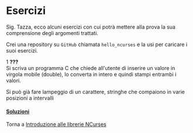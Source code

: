 # Esercizi

Sig. Tazza, ecco alcuni esercizi con cui potrà mettere alla prova
la sua comprensione degli argomenti trattati.

Crei una repository su `GitHub` chiamata `hello_ncurses`
e la usi per caricare i suoi esercizi.

1 **???**<br>
Si scriva un programma C che chiede all'utente di inserire un valore
in virgola mobile (double), lo converta in intero e quindi stampi entrambi i valori.

Si può già fare lampeggio di un carattere, stringhe che compaiono
in varie posizioni a intervalli

<h4><a href="https://github.com/FabioZTessitore/laboratorio/tree/master/esercizi/part-ii/ncurses">Soluzioni</a></h4>


Torna a [Introduzione alle librerie NCurses](part-ii/summary.md)

